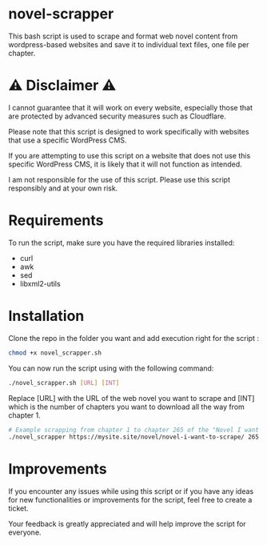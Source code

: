 # novel-scrapper

This bash script is used to scrape and format web novel content from wordpress-based websites and save it to individual text files, one file per chapter.

# :warning: Disclaimer :warning:

I cannot guarantee that it will work on every website, especially those that are protected by advanced security measures such as Cloudflare. 

Please note that this script is designed to work specifically with websites that use a specific WordPress CMS. 

If you are attempting to use this script on a website that does not use this specific WordPress CMS, it is likely that it will not function as intended. 

I am not responsible for the use of this script. Please use this script responsibly and at your own risk.

# Requirements

To run the script, make sure you have the required libraries installed:

 -  curl
 -  awk
 -  sed
 -  libxml2-utils

# Installation

Clone the repo in the folder you want and add execution right for the script : 

```bash
chmod +x novel_scrapper.sh
```

You can now run the script using with the following command:


```bash
./novel_scrapper.sh [URL] [INT]
```
Replace [URL] with the URL of the web novel you want to scrape and [INT] which is the number of chapters you want to download all the way from chapter 1.

```bash
# Example scrapping from chapter 1 to chapter 265 of the "Novel I want to scrape"
./novel_scrapper https://mysite.site/novel/novel-i-want-to-scrape/ 265
```

# Improvements

If you encounter any issues while using this script or if you have any ideas for new functionalities or improvements for the script, 
feel free to create a ticket.

Your feedback is greatly appreciated and will help improve the script for everyone.
